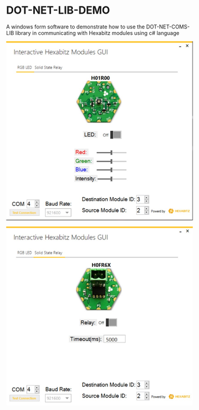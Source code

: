 # DOT-NET-LIB-DEMO
A windows form software to demonstrate how to use the DOT-NET-COMS-LIB library in communicating with Hexabitz modules using c# language


![alt text](https://raw.githubusercontent.com/HexabitzPlatform/DOT-NET-LIB-DEMO/master/1.jpg)

![alt text](https://raw.githubusercontent.com/HexabitzPlatform/DOT-NET-LIB-DEMO/master/2.jpg)